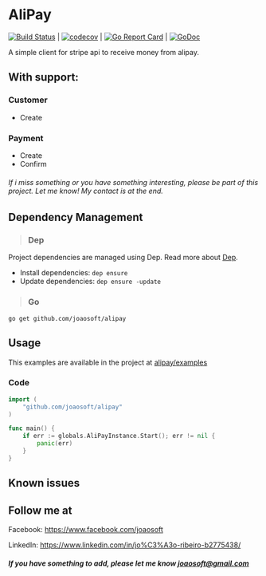 AliPay
================

[![Build Status](https://travis-ci.org/joaosoft/alipay.svg?branch=master)](https://travis-ci.org/joaosoft/alipay) | [![codecov](https://codecov.io/gh/joaosoft/alipay/branch/master/graph/badge.svg)](https://codecov.io/gh/joaosoft/alipay) | [![Go Report Card](https://goreportcard.com/badge/github.com/joaosoft/alipay)](https://goreportcard.com/report/github.com/joaosoft/alipay) | [![GoDoc](https://godoc.org/github.com/joaosoft/alipay?status.svg)](https://godoc.org/github.com/joaosoft/alipay)

A simple client for stripe api to receive money from alipay.

## With support:

### Customer
* Create
  
### Payment
* Create 
* Confirm

###### If i miss something or you have something interesting, please be part of this project. Let me know! My contact is at the end.

## Dependency Management
>### Dep

Project dependencies are managed using Dep. Read more about [Dep](https://github.com/golang/dep).
* Install dependencies: `dep ensure`
* Update dependencies: `dep ensure -update`


>### Go
```
go get github.com/joaosoft/alipay
```

## Usage 
This examples are available in the project at [alipay/examples](https://github.com/joaosoft/alipay/tree/master/examples)

### Code
```go
import (
	"github.com/joaosoft/alipay"
)

func main() {
    if err := globals.AliPayInstance.Start(); err != nil {
        panic(err)
    }
}
```

## Known issues

## Follow me at
Facebook: https://www.facebook.com/joaosoft

LinkedIn: https://www.linkedin.com/in/jo%C3%A3o-ribeiro-b2775438/

##### If you have something to add, please let me know joaosoft@gmail.com
